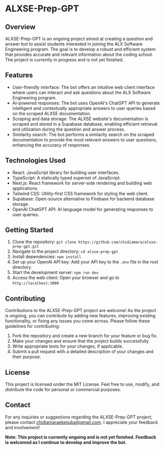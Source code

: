# ALXSE-Prep-GPT

## Overview

ALXSE-Prep-GPT is an ongoing project aimed at creating a question and answer bot to assist students interested in joining the ALX Software Engineering program. The goal is to develop a robust and efficient system that provides accurate and relevant information about the coding school. The project is currently in progress and is not yet finished.

## Features

- User-friendly interface: The bot offers an intuitive web client interface where users can interact and ask questions about the ALX Software Engineering program.
- AI-powered responses: The bot uses OpenAI's ChatGPT API to generate intelligent and contextually appropriate answers to user queries based on the scraped ALXSE documentation.
- Scraping and data storage: The ALXSE website's documentation is scraped and stored in a Supabase database, enabling efficient retrieval and utilization during the question and answer process.
- Similarity search: The bot performs a similarity search on the scraped documentation to provide the most relevant answers to user questions, enhancing the accuracy of responses.

## Technologies Used

- React: JavaScript library for building user interfaces.
- TypeScript: A statically typed superset of JavaScript.
- Next.js: React framework for server-side rendering and building web applications.
- Tailwind CSS: Utility-first CSS framework for styling the web client.
- Supabase: Open-source alternative to Firebase for backend database storage.
- OpenAI ChatGPT API: AI language model for generating responses to user queries.

## Getting Started

1. Clone the repository: `git clone https://github.com/chidiamara/alxse-prep-gpt.git`
2. Navigate to the project directory: `cd alxse-prep-gpt`
3. Install dependencies: `npm install`
4. Set up your OpenAI API key: Add your API key to the `.env` file in the root directory.
5. Start the development server: `npm run dev`
6. Access the web client: Open your browser and go to `http://localhost:3000`

## Contributing

Contributions to the ALXSE-Prep-GPT project are welcome! As the project is ongoing, you can contribute by adding new features, improving existing functionality, or fixing any issues you come across. Please follow these guidelines for contributing:

1. Fork the repository and create a new branch for your feature or bug fix.
2. Make your changes and ensure that the project builds successfully.
3. Write appropriate tests for your changes, if applicable.
4. Submit a pull request with a detailed description of your changes and their purpose.

## License

This project is licensed under the MIT License. Feel free to use, modify, and distribute the code for personal or commercial purposes.

## Contact

For any inquiries or suggestions regarding the ALXSE-Prep-GPT project, please contact chidiamaraekejiuba@gmail.com. I appreciate your feedback and involvement!

**Note: This project is currently ongoing and is not yet finished. Feedback is welcomed as I continue to develop and improve the bot.**
